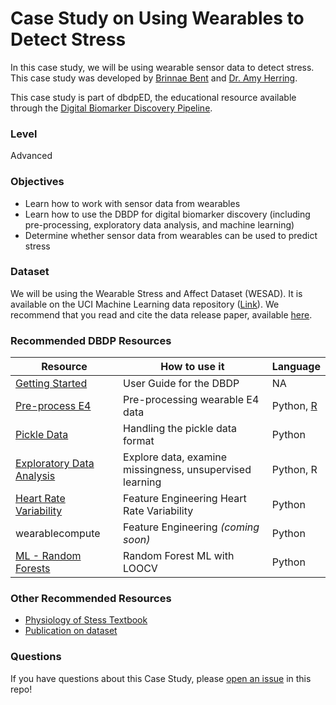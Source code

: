 # Case Study on Using Wearables to Detect Stress

In this case study, we will be using wearable sensor data to detect stress. This case study was developed by [Brinnae Bent](https://www.runsdata.org) and [Dr. Amy Herring](https://forge.duke.edu/amy-h-herring-scd). 

This case study is part of dbdpED, the educational resource available through the [Digital Biomarker Discovery Pipeline](https://www.dbdp.org).

### Level
Advanced

### Objectives

* Learn how to work with sensor data from wearables
* Learn how to use the DBDP for digital biomarker discovery (including pre-processing, exploratory data analysis, and machine learning)
* Determine whether sensor data from wearables can be used to predict stress

### Dataset
We will be using the Wearable Stress and Affect Dataset (WESAD). It is available on the UCI Machine Learning data repository ([Link](https://archive.ics.uci.edu/ml/datasets/WESAD+%28Wearable+Stress+and+Affect+Detection%29)). We recommend that you read and cite the data release paper, available [here](https://dl.acm.org/doi/10.1145/3242969.3242985).

### Recommended DBDP Resources


| Resource | How to use it | Language |
| ------ | ------ | ------ | 
| [Getting Started](https://github.com/DigitalBiomarkerDiscoveryPipeline/DBDP/wiki/USER-GUIDE) | User Guide for the DBDP | NA |
| [Pre-process E4](https://github.com/DigitalBiomarkerDiscoveryPipeline/Pre-process/tree/master/Empatica_E4) | Pre-processing wearable E4 data | Python, [R](https://github.com/DigitalBiomarkerDiscoveryPipeline/Education/tree/main/Case-Studies/Case-Study-Stress/Code) |
| [Pickle Data](https://github.com/DigitalBiomarkerDiscoveryPipeline/Education/tree/main/Case-Studies/Case-Study-Stress/Code) | Handling the pickle data format | Python |
| [Exploratory Data Analysis](https://github.com/DigitalBiomarkerDiscoveryPipeline/Exploratory-Data-Analysis) | Explore data, examine missingness, unsupervised learning | Python, R | 
| [Heart Rate Variability](https://github.com/DigitalBiomarkerDiscoveryPipeline/Heart-Rate-Variability) | Feature Engineering Heart Rate Variability | Python |
| wearablecompute | Feature Engineering *(coming soon)* | Python |
| [ML - Random Forests](https://github.com/DigitalBiomarkerDiscoveryPipeline/ML-Methods/tree/master/loocvRF) | Random Forest ML with LOOCV | Python |

### Other Recommended Resources

* [Physiology of Stess Textbook](https://samples.jblearning.com/0763740411/Ch%202_Seaward_Managing%20Stress_5e.pdf)
* [Publication on dataset](https://dl.acm.org/doi/10.1145/3242969.3242985)


### Questions

If you have questions about this Case Study, please [open an issue]() in this repo! 



[//]: # (These are reference links used in the body of this note and get stripped out when the markdown processor does its job. There is no need to format nicely because it shouldn't be seen. Thanks SO - http://stackoverflow.com/questions/4823468/store-comments-in-markdown-syntax)


   [dill]: <https://github.com/joemccann/dillinger>
   [git-repo-url]: <https://github.com/joemccann/dillinger.git>
   [john gruber]: <http://daringfireball.net>
   [df1]: <http://daringfireball.net/projects/markdown/>
   [markdown-it]: <https://github.com/markdown-it/markdown-it>
   [Ace Editor]: <http://ace.ajax.org>
   [node.js]: <http://nodejs.org>
   [Twitter Bootstrap]: <http://twitter.github.com/bootstrap/>
   [jQuery]: <http://jquery.com>
   [@tjholowaychuk]: <http://twitter.com/tjholowaychuk>
   [express]: <http://expressjs.com>
   [AngularJS]: <http://angularjs.org>
   [Gulp]: <http://gulpjs.com>

   [PlDb]: <https://github.com/joemccann/dillinger/tree/master/plugins/dropbox/README.md>
   [PlGh]: <https://github.com/joemccann/dillinger/tree/master/plugins/github/README.md>
   [PlGd]: <https://github.com/joemccann/dillinger/tree/master/plugins/googledrive/README.md>
   [PlOd]: <https://github.com/joemccann/dillinger/tree/master/plugins/onedrive/README.md>
   [PlMe]: <https://github.com/joemccann/dillinger/tree/master/plugins/medium/README.md>
   [PlGa]: <https://github.com/RahulHP/dillinger/blob/master/plugins/googleanalytics/README.md>
